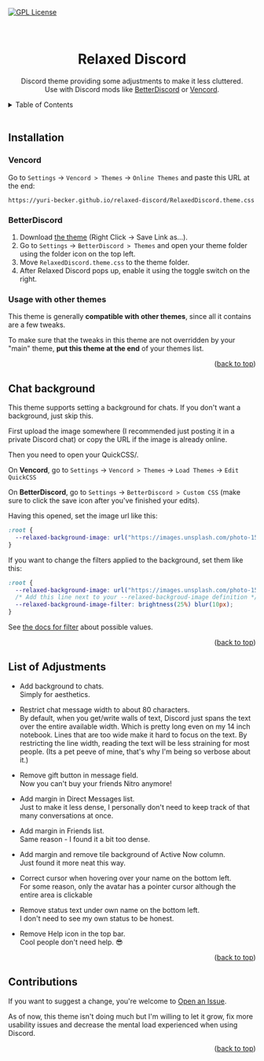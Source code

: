 <a name="readme-top"></a>
[![GPL License](https://img.shields.io/github/license/yuri-becker/relaxed-discord?style=for-the-badge)](https://github.com/yuri-becker/relaxed-discord/blob/main/LICENSE)

<br />
<div align="center">

<h1 align="center"><strong>Relaxed Discord</strong></h1>

<p align="center"> 
    Discord theme providing some adjustments to make it less cluttered.<br/>
    Use with Discord mods like <a href="https://github.com/BetterDiscord/BetterDiscord">BetterDiscord</a> or <a href="https://github.com/Vendicated/Vencord">Vencord</a>.
</div>

<details>
  <summary>Table of Contents</summary>
  <ol>
    <li>
      <a href="#installation">Installation</a>
      <ul>
        <li><a href="#vencord">Vencord</a></li>
        <li><a href="#betterdiscord">BetterDiscord</a></li>
        <li><a href="#usage-with-other-themes"> Usage with other themes</a></li>
      </ul>
    </li>
    <li><a href="#chat-background">Chat Background</a></li>
    <li><a href="#list-of-adjustments">List of Adjustments</a></li>
    <li><a href="#contributions">Contributions</a></li>
  </ol>
</details>
<br/>

## Installation

### Vencord

Go to `Settings` → `Vencord > Themes` → `Online Themes` and paste this URL at the end:

```
https://yuri-becker.github.io/relaxed-discord/RelaxedDiscord.theme.css
```

### BetterDiscord

1. Download <a href="https://yuri-becker.github.io/relaxed-discord/RelaxedDiscord.theme.css" download>the theme</a> (Right Click → Save Link as...).
2. Go to `Settings` → `BetterDiscord > Themes` and open your theme folder using the folder icon on the top left.
3. Move `RelaxedDiscord.theme.css` to the theme folder.
4. After Relaxed Discord pops up, enable it using the toggle switch on the right.


### Usage with other themes

This theme is generally **compatible with other themes**, since all it contains are a few tweaks.

To make sure that the tweaks in this theme are not overridden by your "main" theme, **put this theme at the end** of your themes list.

<p align="right">(<a href="#readme-top">back to top</a>)</p>

## Chat background

This theme supports setting a background for chats. If you don't want a background, just skip this.

First upload the image somewhere (I recommended just posting it in a private Discord chat) or copy the URL if the image is already online. 

Then you need to open your QuickCSS/<whatever it is called on BD>.

On **Vencord**, go to `Settings` → `Vencord > Themes` → `Load Themes` → `Edit QuickCSS`

On **BetterDiscord**, go to `Settings` → `BetterDiscord > Custom CSS` (make sure to click the save icon after you've finished your edits).

Having this opened, set the image url like this:

```css
:root {
  --relaxed-background-image: url("https://images.unsplash.com/photo-1554668048-5055c5654bbc?ixlib=rb-4.0.3&q=85&fm=jpg&crop=entropy&cs=srgb&dl=pawel-czerwinski-xWSUI7tpiTY-unsplash.jpg");
}
```

If you want to change the filters applied to the background, set them like this:

```css
:root {
  --relaxed-background-image: url("https://images.unsplash.com/photo-1554668048-5055c5654bbc?ixlib=rb-4.0.3&q=85&fm=jpg&crop=entropy&cs=srgb&dl=pawel-czerwinski-xWSUI7tpiTY-unsplash.jpg");
  /* Add this line next to your --relaxed-backgroud-image definition */
  --relaxed-background-image-filter: brightness(25%) blur(10px);   
}
```

 See [the docs for filter](https://developer.mozilla.org/en-US/docs/Web/CSS/filter) about possible values.

<p align="right">(<a href="#readme-top">back to top</a>)</p>


## List of Adjustments

* Add background to chats.<br/>
  Simply for aesthetics.

* Restrict chat message width to about 80 characters.<br/> 
  By default, when you get/write walls of text, Discord just spans the text over the entire available width. Which is pretty long even on my 14 inch notebook. Lines that are too wide make it hard to focus on the text. By restricting the line width, reading the text will be less straining for most people. (Its a pet peeve of mine, that's why I'm being so verbose about it.)

* Remove gift button in message field.<br/>
  Now you can't buy your friends Nitro anymore!

* Add margin in Direct Messages list.<br/>
  Just to make it less dense, I personally don't need to keep track of that many conversations at once.

* Add margin in Friends list.<br/>
  Same reason - I found it a bit too dense.

* Add margin and remove tile background of Active Now column.<br/>
  Just found it more neat this way.

* Correct cursor when hovering over your name on the bottom left.<br/>
  For some reason, only the avatar has a pointer cursor although the entire area is clickable

* Remove status text under own name on the bottom left.<br/>
  I don't need to see my own status to be honest.

* Remove Help icon in the top bar.<br/>
  Cool people don't need help. 😎

<p align="right">(<a href="#readme-top">back to top</a>)</p>


## Contributions

If you want to suggest a change, you're welcome to [Open an Issue](https://github.com/yuri-becker/relaxed-discord/issues/new).

As of now, this theme isn't doing much but I'm willing to let it grow, fix more usability issues and decrease the mental load experienced when using Discord.

<p align="right">(<a href="#readme-top">back to top</a>)</p>
